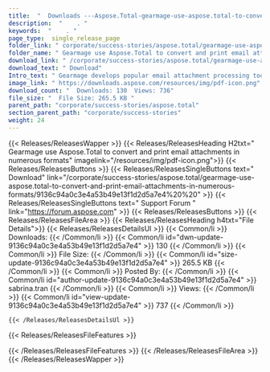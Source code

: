 ```yaml
---
title:  "  Downloads ---Aspose.Total-gearmage-use-aspose.total-to-convert-and-print-email-attachments-in-numerous-formats . " 
description:  "    . " 
keywords:  "    . " 
page_type:  single_release_page
folder_link: " corporate/success-stories/aspose.total/gearmage-use-aspose.total-to-convert-and-print-email-attachments-in-numerous-formats/"
folder_name: " Gearmage use Aspose.Total to convert and print email attachments in numerous formats"
download_link: " /corporate/success-stories/aspose.total/gearmage-use-aspose.total-to-convert-and-print-email-attachments-in-numerous-formats/9136c94a0c3e4a53b49e13f1d2d5a7e4"
download_text: " Download"
Intro_text: " Gearmage develops popular email attachment processing tools to enable consumers ..."
image_link: " https://downloads.aspose.com/resources/img/pdf-icon.png"
download_count: "  Downloads: 130  Views: 736"
file_size: "  File Size: 265.5 KB "
parent_path: "corporate/success-stories/aspose.total"
section_parent_path: "corporate/success-stories"
weight: 24 
---
```


{{< Releases/ReleasesWapper >}}
  {{< Releases/ReleasesHeading H2txt=" Gearmage use Aspose.Total to convert and print email attachments in numerous formats" imagelink="/resources/img/pdf-icon.png">}}
  {{< Releases/ReleasesButtons >}}
    {{< Releases/ReleasesSingleButtons text=" Download" link="/corporate/success-stories/aspose.total/gearmage-use-aspose.total-to-convert-and-print-email-attachments-in-numerous-formats/9136c94a0c3e4a53b49e13f1d2d5a7e4%20%20" >}}
    {{< Releases/ReleasesSingleButtons text=" Support Forum " link="https://forum.aspose.com" >}}
  {{< Releases/ReleasesButtons >}}
  {{< Releases/ReleasesFileArea >}}
    {{< Releases/ReleasesHeading h4txt="File Details">}}
    {{< Releases/ReleasesDetailsUl >}}
            {{< Common/li  >}} Downloads: {{< /Common/li >}} 
      {{< Common/li id="dwn-update-9136c94a0c3e4a53b49e13f1d2d5a7e4" >}} 130 {{< /Common/li >}} 
      {{< Common/li  >}} File Size: {{< /Common/li >}} 
      {{< Common/li id="size-update-9136c94a0c3e4a53b49e13f1d2d5a7e4" >}} 265.5 KB {{< /Common/li >}} 
      {{< Common/li  >}} Posted By: {{< /Common/li >}} 
      {{< Common/li id="author-update-9136c94a0c3e4a53b49e13f1d2d5a7e4" >}} sabrina.tran {{< /Common/li >}} 
      {{< Common/li  >}} Views: {{< /Common/li >}} 
      {{< Common/li id="view-update-9136c94a0c3e4a53b49e13f1d2d5a7e4" >}} 737 {{< /Common/li >}} 

    {{< /Releases/ReleasesDetailsUl >}}

  {{< Releases/ReleasesFileFeatures >}}
      
  {{< /Releases/ReleasesFileFeatures >}}
 {{< /Releases/ReleasesFileArea >}}
{{< /Releases/ReleasesWapper >}}


